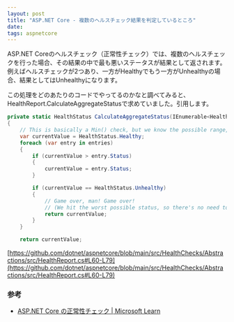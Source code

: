 ```yaml
---
layout: post
title: "ASP.NET Core - 複数のヘルスチェック結果を判定しているところ"
date: 
tags: aspnetcore
---
```


ASP.NET Coreのヘルスチェック（正常性チェック）では、複数のヘルスチェックを行った場合、その結果の中で最も悪いステータスが結果として返されます。
例えばヘルスチェックが2つあり、一方がHealthyでもう一方がUnhealthyの場合、結果としてはUnhealthyになります。

この処理をどのあたりのコードでやってるのかなと調べてみると、HealthReport.CalculateAggregateStatusで求めていました。引用します。

```csharp
private static HealthStatus CalculateAggregateStatus(IEnumerable<HealthReportEntry> entries)
{
    // This is basically a Min() check, but we know the possible range, so we don't need to walk the whole list
    var currentValue = HealthStatus.Healthy;
    foreach (var entry in entries)
    {
        if (currentValue > entry.Status)
        {
            currentValue = entry.Status;
        }

        if (currentValue == HealthStatus.Unhealthy)
        {
            // Game over, man! Game over!
            // (We hit the worst possible status, so there's no need to keep iterating)
            return currentValue;
        }
    }

    return currentValue;
```

[https://github.com/dotnet/aspnetcore/blob/main/src/HealthChecks/Abstractions/src/HealthReport.cs#L60-L79](https://github.com/dotnet/aspnetcore/blob/main/src/HealthChecks/Abstractions/src/HealthReport.cs#L60-L79)

### 参考
- [ASP.NET Core の正常性チェック &#124; Microsoft Learn](https://learn.microsoft.com/ja-jp/aspnet/core/host-and-deploy/health-checks?view=aspnetcore-7.0)

